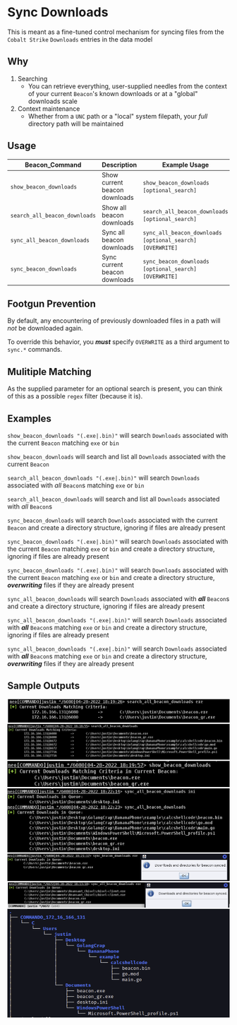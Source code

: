 # Sync Downloads
This is meant as a fine-tuned control mechanism for syncing files from the `Cobalt Strike` `Downloads` entries in the data model

## Why
1. Searching
    - You can retrieve everything, user-supplied needles from the context of your current `Beacon`'s known downloads or at a "global" downloads scale
2. Context maintenance
    - Whether from a `UNC` path or a "local" system filepath, your *full* directory path will be maintained

## Usage
| Beacon_Command                | Description                   | Example Usage                                                             |
| ----------------------------- | ----------------------------- | ------------------------------------------------------------------------- |
| `show_beacon_downloads`       | Show current beacon downloads      | `show_beacon_downloads [optional_search]`             |
| `search_all_beacon_downloads` | Show all beacon downloads     | `search_all_beacon_downloads [optional_search]` |
| `sync_all_beacon_downloads`   | Sync all beacon downloads     | `sync_all_beacon_downloads [optional_search] [OVERWRITE]`    |
| `sync_beacon_downloads`       | Sync current beacon downloads | `sync_beacon_downloads [optional_search] [OVERWRITE]`             |

## Footgun Prevention
By default, any encountering of previously downloaded files in a path will *not* be downloaded again.

To override this behavior, you ***must*** specify `OVERWRITE` as a third argument to `sync.*` commands.

## Mulitiple Matching
As the supplied parameter for an optional search is present, you can think of this as a possible `regex` filter (because it is).

## Examples
`show_beacon_downloads "(.exe|.bin)"` will search `Downloads` associated with the current `Beacon` matching `exe` or `bin`

`show_beacon_downloads` will search and list all `Downloads` associated with the current `Beacon`

`search_all_beacon_downloads "(.exe|.bin)"` will search `Downloads` associated with *all* `Beacon`s matching `exe` or `bin` 

`search_all_beacon_downloads` will search and list all `Downloads` associated with *all* `Beacon`s

`sync_beacon_downloads` will search `Downloads` associated with the current `Beacon` and create a directory structure, ignoring if files are already present

`sync_beacon_downloads "(.exe|.bin)"` will search `Downloads` associated with the current `Beacon` matching `exe` or `bin` and create a directory structure, ignoring if files are already present

`sync_beacon_downloads "(.exe|.bin)"` will search `Downloads` associated with the current `Beacon` matching `exe` or `bin` and create a directory structure, ***overwriting*** files if they are already present

`sync_all_beacon_downloads` will search `Downloads` associated with ***all*** `Beacon`s and create a directory structure, ignoring if files are already present

`sync_all_beacon_downloads "(.exe|.bin)"` will search `Downloads` associated with ***all*** `Beacon`s matching `exe` or `bin` and create a directory structure, ignoring if files are already present

`sync_all_beacon_downloads "(.exe|.bin)"` will search `Downloads` associated with ***all*** `Beacon`s matching `exe` or `bin` and create a directory structure, ***overwriting*** files if they are already present


## Sample Outputs
![](./img/search_all_exe.png)
![](./img/search_all_no_needle.png)
![](./img/show_current_all.png)
![](./img/sync_all.png)
![](./img/sync_current_exe.png)
![](./img/sync_exe.png)
![](./img/tree.png)